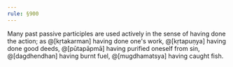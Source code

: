 ```yaml
---
rule: §900
---
```


Many past passive participles are used actively in the sense of having done the action; as @[kṛtakarman] having done one's work, @[kṛtapuṇya] having done good deeds, @[pūtapāpmā] having purified oneself from sin, @[dagdhendhan] having burnt fuel, @[mugdhamatsya] having caught fish.